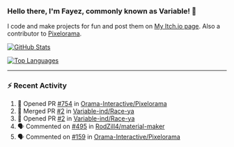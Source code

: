 ### Hello there, I'm Fayez, commonly known as Variable! 👋
I code and make projects for fun and post them on [My Itch.io page](https://variable-industries.itch.io/). Also a contributor to [Pixelorama](https://github.com/Orama-Interactive/Pixelorama).

[![GitHub Stats](https://github-readme-stats.vercel.app/api/?username=Variable-ind&show_icons=true&theme=merko)](https://github.com/anuraghazra/github-readme-stats)

[![Top Languages](https://github-readme-stats.vercel.app/api/top-langs/?username=Variable-ind&layout=compact&theme=merko)](https://github.com/anuraghazra/github-readme-stats)

---

### :zap: Recent Activity

<!--START_SECTION:activity-->
1. 💪 Opened PR [#754](https://github.com/Orama-Interactive/Pixelorama/pull/754) in [Orama-Interactive/Pixelorama](https://github.com/Orama-Interactive/Pixelorama)
2. 🎉 Merged PR [#2](https://github.com/Variable-ind/Race-ya/pull/2) in [Variable-ind/Race-ya](https://github.com/Variable-ind/Race-ya)
3. 💪 Opened PR [#2](https://github.com/Variable-ind/Race-ya/pull/2) in [Variable-ind/Race-ya](https://github.com/Variable-ind/Race-ya)
4. 🗣 Commented on [#495](https://github.com/RodZill4/material-maker/issues/495) in [RodZill4/material-maker](https://github.com/RodZill4/material-maker)
5. 🗣 Commented on [#159](https://github.com/Orama-Interactive/Pixelorama/issues/159) in [Orama-Interactive/Pixelorama](https://github.com/Orama-Interactive/Pixelorama)
<!--END_SECTION:activity-->

<!--
**Variable-ind/Variable-ind** is a ✨ _special_ ✨ repository because its `README.md` (this file) appears on your GitHub profile.

Here are some ideas to get you started:
- 🌱 I’m currently studying at ...
- 🔭 I’m currently working on ...
- 👯 I’m looking to collaborate on ...
- 🤔 I’m looking for help with ...
- 💬 Ask me about ...
- 📫 How to reach me: ...
- ⚡ Fun fact: ...
-->
